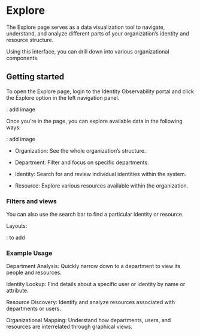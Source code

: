 # Explore 

The Explore page serves as a data visualization tool to navigate, understand, and analyze different parts of your organization’s identity and resource structure.  
 
Using this interface, you can drill down into various organizational components.  
 
## Getting started 

To open the Explore page, login to the Identity Observability portal and click the Explore option in the left navigation panel. 
 
 <to-do>: add image
 

Once you’re in the page, you can explore available data in the following ways: 

 

  <to-do>: add image

* Organization: See the whole organization’s structure. 

* Department: Filter and focus on specific departments. 

* Identity: Search for and review individual identities within the system. 

* Resource: Explore various resources available within the organization. 

### Filters and views  

You can also use the search bar to find a particular identity or resource. 

Layouts: 
 
 
<to-do>: to add 
 
### Example Usage  

Department Analysis: Quickly narrow down to a department to view its people and resources. 

Identity Lookup: Find details about a specific user or identity by name or attribute. 

Resource Discovery: Identify and analyze resources associated with departments or users. 

Organizational Mapping: Understand how departments, users, and resources are interrelated through graphical views. 
